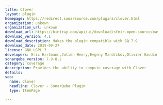 ```yaml
---
title: Clover
layout: plugin
homepage: https://redirect.sonarsource.com/plugins/clover.html
organization: unkown
organization_url: unkown
download_url: https://bintray.com/api/ui/download/sfeir-open-source/maven/org/sfeir/sonar-clover-plugin/4.1/sonar-clover-plugin-4.1.jar
download_version: 4.1
download_description: Makes the plugin compatible with SQ 7.9
download_date: 2019-09-27
license: GNU LGPL 3
developers: Eric Hartmann,Julien Henry,Evgeny Mandrikov,Olivier Gaudin,Simon Brandhof
sonarqube_version: 7.9-8.2
category: coverage
description: Provides the ability to compute coverage with Clover
details: 
seo: 
  name: Clover
  headline: Clover - SonarQube Plugin
  type: ItemPage

---
```

